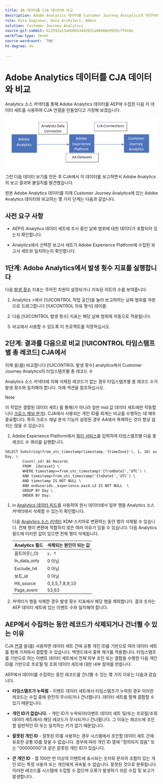 ```yaml
---
title: AA 데이터를 CJA 데이터와 비교
description: Adobe Analytics 데이터를 Customer Journey Analytics의 데이터와 비교하는 방법을 알아봅니다
role: Data Engineer, Data Architect, Admin
solution: Customer Journey Analytics
source-git-commit: b22592a13a6b60144d2021a08060e9929c7f619a
workflow-type: tm+mt
source-wordcount: '706'
ht-degree: 4%

---
```



# Adobe Analytics 데이터를 CJA 데이터와 비교

Analytics 소스 커넥터를 통해 Adobe Analytics 데이터를 AEP에 수집한 다음 이 데이터 세트를 사용하여 CJA 연결을 만들었다고 가정해 보겠습니다.

![데이터 흐름](assets/compare.png)

그런 다음 데이터 보기를 만든 후 CJA에서 이 데이터를 보고하면서 Adobe Analytics의 보고 결과와 불일치를 발견했습니다.

원본 Adobe Analytics 데이터를 이제 Customer Journey Analytics에 있는 Adobe Analytics 데이터와 비교하는 몇 가지 단계는 다음과 같습니다.

## 사전 요구 사항

* AEP의 Analytics 데이터 세트에 조사 중인 날짜 범위에 대한 데이터가 포함되어 있는지 확인합니다.

* Analytics에서 선택한 보고서 세트가 Adobe Experience Platform에 수집된 보고서 세트와 일치하는지 확인합니다.


## 1단계: Adobe Analytics에서 발생 횟수 지표를 실행합니다

다음 [발생 횟수](https://experienceleague.adobe.com/docs/analytics/components/metrics/occurrences.html?lang=en) 지표는 주어진 차원이 설정되거나 지속된 히트의 수를 보여줍니다.

1. Analytics >에서 [!UICONTROL 작업 공간]을 눌러 보고하려는 날짜 범위를 차원으로 드래그합니다 [!UICONTROL 자유 형식] 테이블.

1. 다음 [!UICONTROL 발생 횟수] 지표는 해당 날짜 범위에 자동으로 적용됩니다.

1. 비교에서 사용할 수 있도록 이 프로젝트를 저장하십시오.

## 2단계: 결과를 다음으로 비교 [!UICONTROL 타임스탬프별 총 레코드] CJA에서

이제 을(를) 비교합니다 [!UICONTROL 발생 횟수] analytics에서 Customer Journey Analytics의 타임스탬프별 총 레코드 수

Analytics 소스 커넥터에 의해 삭제된 레코드가 없는 경우 타임스탬프별 총 레코드 수가 발생 횟수와 일치해야 합니다. 아래 섹션을 참조하십시오.

>[!NOTE]
>
>이 작업은 결합된 데이터 세트( 를 통해)가 아니라 일반 mid 값 데이터 세트에만 작동합니다 [크로스 채널 분석](\help/connections/cca/overview.md)). CJA에서 사용되는 개인 ID를 회계는 비교를 수행하는 데 매우 중요합니다. 특히 크로스 채널 분석 기능이 설정된 경우 AA에서 복제하는 것이 항상 쉽지는 않을 수 있습니다.

1. Adobe Experience Platform에서 [쿼리 서비스](https://experienceleague.adobe.com/docs/experience-platform/query/best-practices/adobe-analytics.html)를 입력하여 타임스탬프별 다음 총 레코드 수 쿼리를 실행합니다.

```
SELECT Substring(from_utc_timestamp(timestamp,'{timeZone}'), 1, 10) as Day, \ 
        Count(_id) AS Records 
        FROM  {dataset} \ 
        WHERE timestamp>=from_utc_timestamp('{fromDate}','UTC') \ 
        AND timestamp<from_utc_timestamp('{toDate}','UTC') \ 
        AND timestamp IS NOT NULL \ 
        AND enduserids._experience.aaid.id IS NOT NULL  \ 
        GROUP BY Day \ 
        ORDER BY Day; 
```

1. in [Analytics 데이터 피드](https://experienceleague.adobe.com/docs/analytics/export/analytics-data-feed/data-feed-contents/datafeeds-reference.html?lang=ko-KR)를 사용하여 원시 데이터에서 일부 행을 Analytics 소스 커넥터에서 삭제할 수 있는지 확인합니다.

   다음 [Analytics 소스 커넥터](https://experienceleague.adobe.com/docs/experience-platform/sources/ui-tutorials/create/adobe-applications/analytics.html?lang=ko-KR) XDM 스키마로 변환하는 동안 행이 삭제될 수 있습니다. 전체 행이 변환에 적합하지 않은 여러 이유가 있을 수 있습니다. 다음 Analytics 필드에 이러한 값이 있으면 전체 행이 삭제됩니다.

   | Analytics 필드 | 삭제되는 원인이 되는 값 |
   | --- | --- |
   | 옵트아웃(_O) | `y, Y` |
   | In_data_only | 0 아님 |
   | Exclude_hit | 0 아님 |
   | 보트_id | 0 아님 |
   | Hit_source | 0,3,5,7,8,9,10 |
   | Page_event | 53,63 |

1. 커넥터가 행을 삭제한 경우 발생 횟수 지표에서 해당 행을 제외합니다. 결과 숫자는 AEP 데이터 세트에 있는 이벤트 수와 일치해야 합니다.

## AEP에서 수집하는 동안 레코드가 삭제되거나 건너뛸 수 있는 이유

CJA [연결](\help/connections/create-connection.md) 을(를) 사용하면 데이터 세트 간에 공통 개인 ID를 기반으로 여러 데이터 세트를 함께 가져와서 결합할 수 있습니다. 백엔드에서 중복 제거를 적용합니다. 타임스탬프를 기반으로 하는 이벤트 데이터 세트에서 전체 외부 조인 또는 결합을 수행한 다음 개인 ID를 기반으로 프로필 및 조회 데이터 세트에 대한 내부 참여를 만듭니다.

AEP에서 데이터를 수집하는 동안 레코드를 건너뛸 수 있는 몇 가지 이유는 다음과 같습니다.

* **타임스탬프가 누락됨** - 이벤트 데이터 세트에서 타임스탬프가 누락된 경우 이러한 레코드는 수집 중에 완전히 무시되거나 건너뜁니다. 데이터 세트를 함께 결합할 수 있기 때문입니다.

* **개인 ID가 없습니다.** - 개인 ID가 누락되어(이벤트 데이터 세트 및/또는 프로필/조회 데이터 세트에서) 해당 레코드가 무시되거나 건너뜁니다. 그 이유는 레코드에 조인할 일반적인 ID 또는 일치하는 키가 없기 때문입니다.

* **잘못된 개인 ID** - 잘못된 ID를 사용하는 경우 시스템에서 조인할 데이터 세트 간에 유효한 공통 ID를 찾을 수 없습니다. 경우에 따라 개인 ID 열에 &quot;정의되지 않음&quot; 또는 &quot;00000000&quot;과 같은 잘못된 개인 ID가 있습니다.

* **큰 개인 ID** - 월 100만 번 이상의 이벤트에 표시되는 숫자와 문자의 조합이 있는 개인 ID는 특정 사용자 또는 개인에게 귀속될 수 없습니다. 잘못된 것으로 분류됩니다. 이러한 레코드를 시스템에 수집할 수 없으며 오류가 발생하기 쉬운 수집 및 보고가 발생합니다.


